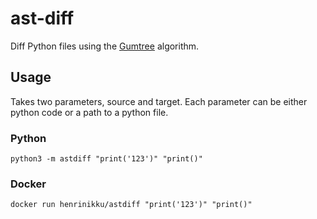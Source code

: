 # ast-diff

Diff Python files using the [Gumtree](https://hal.science/hal-01054552/PDF/main.pdf) algorithm.

## Usage
Takes two parameters, source and target. Each parameter can be either python code or a path to a python file.

### Python
```
python3 -m astdiff "print('123')" "print()"
```

### Docker
```
docker run henrinikku/astdiff "print('123')" "print()"
```
